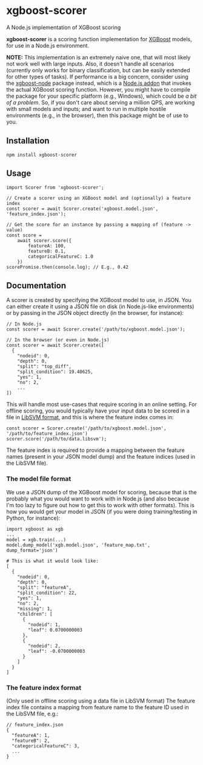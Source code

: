 
# xgboost-scorer
A Node.js implementation of XGBoost scoring

**xgboost-scorer** is a scoring function implementation for [XGBoost](https://github.com/dmlc/xgboost) models, for use in a Node.js environment.

**NOTE:**  This implementation is an extremely naive one, that will most likely not work well with large inputs. Also, it doesn't handle all scenarios (currently only works for binary classification, but can be easily extended for other types of tasks). If performance is a big concern, consider using the [xgboost-node](https://github.com/nuanio/xgboost-node) package instead, which is a [Node.js addon](https://nodejs.org/api/addons.html) that invokes the actual XGBoost scoring function. However, you might have to compile the package for your specific platform (e.g., Windows), which could be *a bit of a problem*. So, if you don't care about serving a million QPS, are working with small models and inputs; and want to run in multiple hostile environments (e.g., in the browser), then this package might be of use to you.

## Installation

    npm install xgboost-scorer

## Usage

    import Scorer from 'xgboost-scorer';

    // Create a scorer using an XGBoost model and (optionally) a feature index
    const scorer = await Scorer.create('xgboost.model.json', 'feature_index.json');

    // Get the score for an instance by passing a mapping of (feature -> value)
    const score =
	    await scorer.score({
		    featureA: 100,
		    featureB: 0.1,
		    categoricalFeatureC: 1.0
		})
    scorePromise.then(console.log); // E.g., 0.42

## Documentation
A scorer is created by specifying the XGBoost model to use, in JSON. You can either create it using a JSON file on disk (in Node.js-like environments) or by passing in the JSON object directly (in the browser, for instance):

    // In Node.js
    const scorer = await Scorer.create('/path/to/xgboost.model.json');

    // In the browser (or even in Node.js)
    const scorer = await Scorer.create([
	  {
	    "nodeid": 0,
	    "depth": 0,
	    "split": "top_diff",
	    "split_condition": 19.40625,
	    "yes": 1,
	    "no": 2,
	    ...
    ])

This will handle most use-cases that require scoring in an online setting. For offline scoring, you would typically have your input data to be scored in a file in [LibSVM format](https://xgboost.readthedocs.io/en/latest/tutorials/input_format.html), and this is where the feature index comes in:

    const scorer = Scorer.create('/path/to/xgboost.model.json', '/path/to/feature_index.json')
    scorer.score('/path/to/data.libsvm');

The feature index is required to provide a mapping between the feature names (present in your JSON model dump) and the feature indices (used in the LibSVM file).

### The model file format
We use a JSON dump of the XGBoost model for scoring, because that is the probably what you would want to work with in Node.js (and also because I'm too lazy to figure out how to get this to work with other formats). This is how you would get your model in JSON (if you were doing training/testing in Python, for instance):

    import xgboost as xgb
    ...
    model = xgb.train(...)
    model.dump_model('xgb.model.json', 'feature_map.txt', dump_format='json')

    # This is what it would look like:
    [
	  {
        "nodeid": 0,
        "depth": 0,
        "split": "featureA",
        "split_condition": 22,
        "yes": 1,
        "no": 2,
        "missing": 1,
        "children": [
          {
            "nodeid": 1,
            "leaf": 0.0700000003
          },
          {
            "nodeid": 2,
            "leaf": -0.0700000003
          }
        ]
      }
    ]

### The feature index format
(Only used in offline scoring using a data file in LibSVM format)
The feature index file contains a mapping from feature name to the feature ID used in the LibSVM file, e.g.:

    // feature_index.json
    {
      "featureA": 1,
      "featureB": 2,
      "categoricalFeatureC": 3,
      ...
    }





